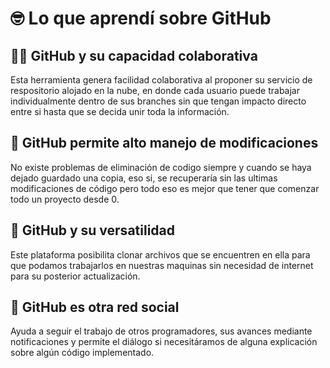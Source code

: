 # 🤓 Lo que aprendí sobre GitHub
## :fist_right::fist_left: GitHub y su capacidad colaborativa
Esta herramienta genera facilidad colaborativa al proponer su servicio de respositorio alojado en la nube, en donde cada usuario puede trabajar individualmente dentro de sus branches
sin que tengan impacto directo entre si hasta que se decida unir toda la información.

## :exploding_head: GitHub permite alto manejo de modificaciones 
No existe problemas de eliminación de codigo siempre y cuando se haya dejado guardado una copia, eso si, se recuperaría sin las ultimas modificaciones de código pero todo eso es mejor
que tener que comenzar todo un proyecto desde 0. 

## :raised_hands: GitHub y su versatilidad
Este plataforma posibilita clonar archivos que se encuentren en ella para que podamos trabajarlos en nuestras maquinas sin necesidad de internet para su posterior actualización.

## :eyes: GitHub es otra red social
Ayuda a seguir el trabajo de otros programadores, sus avances mediante notificaciones y permite el diálogo si necesitáramos de alguna explicación sobre algún código implementado. 
